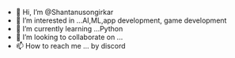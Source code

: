 - 👋 Hi, I’m @Shantanusongirkar
- 👀 I’m interested in ...AI,ML,app development, game development 
- 🌱 I’m currently learning ...Python
- 💞️ I’m looking to collaborate on ...
- 📫 How to reach me ... by discord 


